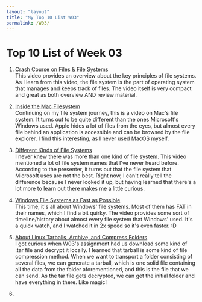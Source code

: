 ```yaml
---
layout: "layout"
title: "My Top 10 List W03"
permalink: /W03/
---
```

# Top 10 List of Week 03

1. [Crash Course on Files & File Systems](https://www.youtube.com/watch?v=KN8YgJnShPM)<br/> 
    This video provides an overview about the key principles of file systems. As I learn from this video, the file system is the part of operating system that manages and keeps track of files. The video itself is very compact and great as both overview AND review material. 

2. [Inside the Mac Filesystem](https://www.youtube.com/watch?v=aRtx2X-T3gk)<br/>
    Continuing on my file system journey, this is a video on Mac's file system. It turns out to be quite different than the ones Microsoft's Windows used. Apple hides a lot of files from the eyes, but almost every file behind an application is accessible and can be browsed by the file explorer. I find this interesting, as I never used MacOS myself.

3. [Different Kinds of File Systems](https://www.youtube.com/watch?v=aRtx2X-T3gk)<br/>
    I never knew there was more than one kind of file system. This video mentioned a lot of file system names that I've never heard before. According to the presenter, it turns out that the file system that Microsoft uses are not the best. Right now, I can't really tell the difference because I never looked it up, but having learned that there's a lot more to learn out there makes me a little curious.

4. [Windows File Systems as Fast as Possible](https://www.youtube.com/watch?v=BV0-EPUYuQc)<br/>
    This time, it's all about Windows' file systems. Most of them has FAT in their names, which I find a bit quirky. The video provides some sort of timeline/history about almost every file system that Windows' used. It's a quick watch, and I watched it in 2x speed so it's even faster. :D

5. [About Linux Tarballs, Archive, and Compress Folders](https://www.youtube.com/watch?v=l0yqs8t6ywo)<br/>
    I got curious when W03's assignment had us download some kind of .tar file and decrypt it locally. I learned that tarball is some kind of file compression method. When we want to transport a folder consisting of several files, we can generate a tarball, which is one solid file containing all the data from the folder aforementioned, and this is the file that we can send. As the tar file gets decrypted, we can get the initial folder and have everything in there. Like magic!

6. 
